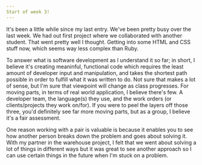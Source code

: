 ```yaml
---
Start of week 3!
---
```



It's been a little while since my last entry. We've been pretty busy over the last week. We had out first project where we collaborated with another student. That went pretty well I thought. Getting into some HTML and CSS stuff now, which seems way less complex than Ruby. 

To answer what is software development as I understand it so far; in short, I believe it's creating meaninful, functional code which requires the least amount of developer input and manipulation, and takes the shortest path possible in order to fulfill what it was written to do. Not sure that makes a lot of sense, but I'm sure that viewpoint will change as class progresses. For moving parts, in terms of real world application, I believe there's few. A developer team, the language(s) they use, and the work orders (or clients/projects they work on/for). If you were to peel the layers off those three, you'd definitely see far more moving parts, but as a group, I believe it's a fair assessment. 

One reason working with a pair is valuable is because it enables you to see how another person breaks down the problem and goes about solving it. With my partner in the warehouse project, I felt that we went about solving a lot of things in different ways but it was great to see another approach so I can use certain things in the future when I'm stuck on a problem.